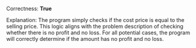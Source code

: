 Correctness: **True**

Explanation: The program simply checks if the cost price is equal to the selling price. This logic aligns with the problem description of checking whether there is no profit and no loss. For all potential cases, the program will correctly determine if the amount has no profit and no loss.